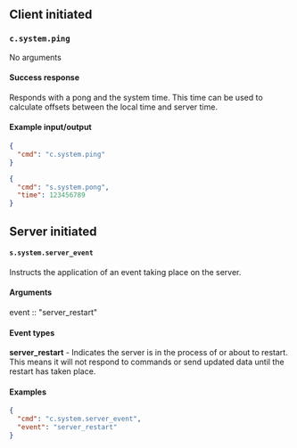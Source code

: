 ## Client initiated
### `c.system.ping`
No arguments

#### Success response
Responds with a pong and the system time. This time can be used to calculate offsets between the local time and server time.

#### Example input/output
```json
{
  "cmd": "c.system.ping"
}

{
  "cmd": "s.system.pong",
  "time": 123456789
}
```

## Server initiated
#### `s.system.server_event`
Instructs the application of an event taking place on the server.

#### Arguments
event :: "server_restart"

#### Event types
**server_restart** - Indicates the server is in the process of or about to restart. This means it will not respond to commands or send updated data until the restart has taken place.

#### Examples
```json
{
  "cmd": "c.system.server_event",
  "event": "server_restart"
}
```
